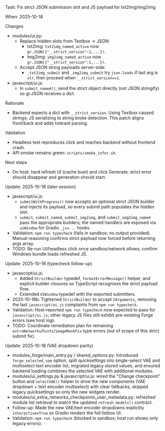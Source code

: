 Task: Fix strict JSON submission slot and JS payload for txt2img/img2img

When: 2025-10-18

Changes
- modules/ui.py:
  - Replace hidden slots from Textbox -> JSON:
    - txt2img: `txt2img_named_active` now `gr.JSON({"__strict_version":1,...})`.
    - img2img: `img2img_named_active` now `gr.JSON({"__strict_version":1,...})`.
  - Accept JSON string payloads server-side:
    - `_txt2img_submit` and `_img2img_submit` try `json.loads` if last arg is `str`, then proceed when `__strict_version==1`.
- javascript/ui.js:
  - In `submit_named()`, send the strict object directly (not JSON.stringify) so gr.JSON receives a dict.

Rationale
- Backend expects a dict with `__strict_version`. Using Textbox caused strings; JS serializing to string broke detection. This patch aligns front/back and adds tolerant parsing.

Validation
- Headless test reproduces click and reaches backend without frontend crash.
- API smoke remains green: `scripts/smoke_infer.sh`.

Next steps
- On host: hard refresh UI (cache bust) and click Generate; strict error should disappear and generation should start.

Update: 2025-10-18 (later session)
- javascript/ui.js:
  - `submitWithProgress()` now accepts an optional strict JSON builder and injects its payload, so every submit path populates the hidden slot.
  - `submit`, `submit_named`, `submit_img2img`, and `submit_img2img_named` pass the appropriate builders; the named handlers are exposed via `uiWindow` for Gradio `_js=...` hooks.
- Validation: `npm run typecheck` (fails in sandbox; no output provided). Manual reasoning confirms strict payload now forced before returning args array.
- TODO: Re-run UI/headless click once sandbox/network allows; confirm Windows bundle loads refreshed JS.

Update: 2025-10-18 (typecheck follow-up)
- javascript/ui.js:
  - Added `StrictBuilder` typedef, `formatErrorMessage()` helper, and explicit builder closures so TypeScript recognises the strict payload flow.
  - Extended `UIWindow` typedef with the exported submitters.
- 2025-10-18b: Tightened `StrictBuilder` to accept `IArguments`, removing the last `javascript/ui.js` complaints from `npm run typecheck`.
- Validation: Host-reported `npm run typecheck` now expected to pass for `javascript/ui.js`; other legacy JS files still exhibit pre-existing Forge errors (see host log).
- TODO: Coordinate remediation plan for remaining `extraNetworks`/`hints`/`imageMaskFix` type errors (out of scope of this strict submit fix).

Update: 2025-10-18 (VAE dropdown parity)
- modules_forge/main_entry.py / shared_options.py: Introduced `forge_selected_vae` option, split quicksettings into single-select VAE and multiselect text encoder list, migrated legacy stored values, and ensured backend loading combines the selected VAE with additional modules.
- modules/ui_settings.py & javascript/ui.js: wired the “Change checkpoint” button and `selectVAE()` helper to drive the new components (VAE dropdown + text encoder multiselect) with clear fallbacks; skipped legacy quicksettings so only the new widgets render.
- modules/ui_extra_networks_checkpoints_user_metadata.py: refreshed module list retrieval to match the updated `refresh_models()` contract.
- Follow-up: Made the new VAE/text encoder dropdowns explicitly `interactive=True` so Gradio renders the full listbox UI.
- Validation: `npm run typecheck` (blocked in sandbox; host run shows only legacy errors).

